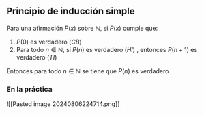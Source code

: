 ## Principio de inducción simple

Para una afirmación $P(x)$ sobre $\mathbb{N}$, si $P(x)$ cumple que:

1. $P(0)$ es verdadero (*CB*)
2. Para todo $n \in \mathbb{N}$, si $P(n)$ es verdadero (*HI*) , entonces $P(n+1)$ es verdadero (*TI*)

Entonces para todo $n \in \mathbb{N}$ se tiene que $P(n)$ es verdadero

### En la práctica

![[Pasted image 20240806224714.png]]



